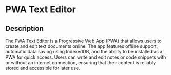 # PWA Text Editor

## Description

The PWA Text Editor is a Progressive Web App (PWA) that allows users to create and edit text documents online. The app features offline support, automatic data saving using IndexedDB, and the ability to be installed as a PWA for quick access. Users can write and edit notes or code snippets with or without an internet connection, ensuring that their content is reliably stored and accessible for later use.


